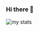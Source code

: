 ### Hi there 👋

![my stats](https://github-readme-stats.vercel.app/api?username=sobhanzadehali&show_icons=true&theme=transparent)
